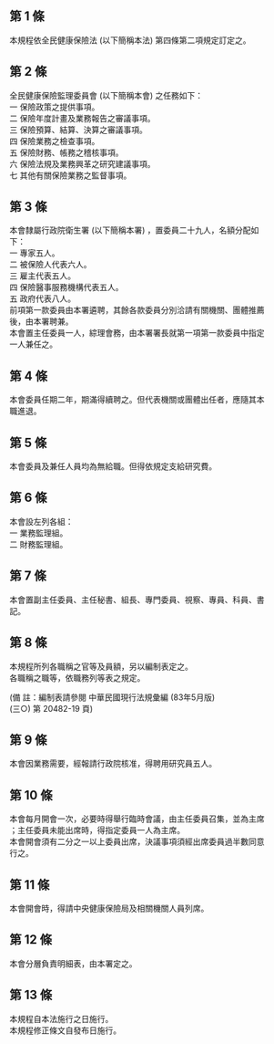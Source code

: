 第 1 條
-------
本規程依全民健康保險法 (以下簡稱本法) 第四條第二項規定訂定之。

第 2 條
-------
全民健康保險監理委員會 (以下簡稱本會) 之任務如下：  
一  保險政策之提供事項。  
二  保險年度計畫及業務報告之審議事項。  
三  保險預算、結算、決算之審議事項。  
四  保險業務之檢查事項。  
五  保險財務、帳務之稽核事項。  
六  保險法規及業務興革之研究建議事項。  
七  其他有關保險業務之監督事項。

第 3 條
-------
本會隸屬行政院衛生署 (以下簡稱本署) ，置委員二十九人，名額分配如  
下：  
一  專家五人。  
二  被保險人代表六人。  
三  雇主代表五人。  
四  保險醫事服務機構代表五人。  
五  政府代表八人。  
前項第一款委員由本署遴聘，其餘各款委員分別洽請有關機關、團體推薦  
後，由本署聘兼。  
本會置主任委員一人，綜理會務，由本署署長就第一項第一款委員中指定  
一人兼任之。

第 4 條
-------
本會委員任期二年，期滿得續聘之。但代表機關或團體出任者，應隨其本  
職進退。

第 5 條
-------
本會委員及兼任人員均為無給職。但得依規定支給研究費。

第 6 條
-------
本會設左列各組：  
一  業務監理組。  
二  財務監理組。

第 7 條
-------
本會置副主任委員、主任秘書、組長、專門委員、視察、專員、科員、書  
記。

第 8 條
-------
本規程所列各職稱之官等及員額，另以編制表定之。  
各職稱之職等，依職務列等表之規定。  
  
 (備      註：編制表請參閱 中華民國現行法規彙編 (83年5月版)  
 (三○) 第 20482-19 頁)

第 9 條
-------
本會因業務需要，經報請行政院核准，得聘用研究員五人。

第 10 條
--------
本會每月開會一次，必要時得舉行臨時會議，由主任委員召集，並為主席  
；主任委員未能出席時，得指定委員一人為主席。  
本會開會須有二分之一以上委員出席，決議事項須經出席委員過半數同意  
行之。

第 11 條
--------
本會開會時，得請中央健康保險局及相關機關人員列席。

第 12 條
--------
本會分層負責明細表，由本署定之。

第 13 條
--------
本規程自本法施行之日施行。  
本規程修正條文自發布日施行。

